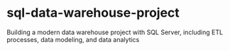 # sql-data-warehouse-project
Building a modern data warehouse project with SQL Server, including ETL processes, data modeling, and data analytics
